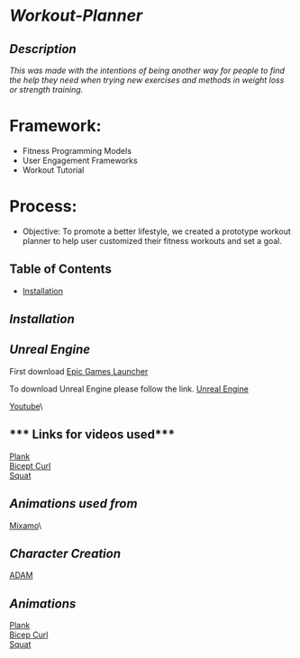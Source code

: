 # ***Workout-Planner***

## ***Description***

*This was made with the intentions of being another way for people to find the help they need when trying new exercises and methods in weight loss or strength training.*

# Framework:
 - Fitness Programming Models
 - User Engagement Frameworks
 - Workout Tutorial

# Process:
- Objective: To promote a better lifestyle, we created a prototype workout planner to help user customized their fitness workouts and set a goal.

## Table of Contents

- [Installation](#installation)

## ***Installation***

## ***Unreal Engine***

First download [Epic Games Launcher](https://store.epicgames.com/en-US/download)

To download Unreal Engine please follow the link.
[Unreal Engine](https://www.unrealengine.com/en-US/free-download/game-development-engine?utm_source=BingSearch&utm_medium=PaidSearch&utm_campaign=pr*UE_sp*UnrealEngine_an*Internal_ct*Google_cn*GameEngine-US_ta*Keywords_pl*LinkClicks_co*US&utm_id=1311718477789983&utm_term=game%20engine&utm_content=554622408&utm_creative=81982458167678)

[Youtube](https://www.youtube.com/)\
## *** Links for videos used***

[Plank](https://youtu.be/xtnempgJM_U)\
[Bicept Curl](https://youtu.be/NrVe2ZAsSj8)\
[Squat](https://youtu.be/Z80l3gt0dNk)

## ***Animations used from*** 

 [Mixamo](https://www.mixamo.com/#/)\

## ***Character Creation***

[ADAM](https://www.mixamo.com/#/?page=1&type=Character)

## ***Animations***

[Plank](https://www.mixamo.com/#/?page=1&query=Plank&type=Motion%2CMotionPack)\
[Bicep Curl](https://www.mixamo.com/#/?page=1&query=Bicept+Curl&type=Motion%2CMotionPack)\
[Squat](https://www.mixamo.com/#/?page=1&query=Squat&type=Motion%2CMotionPack) 
